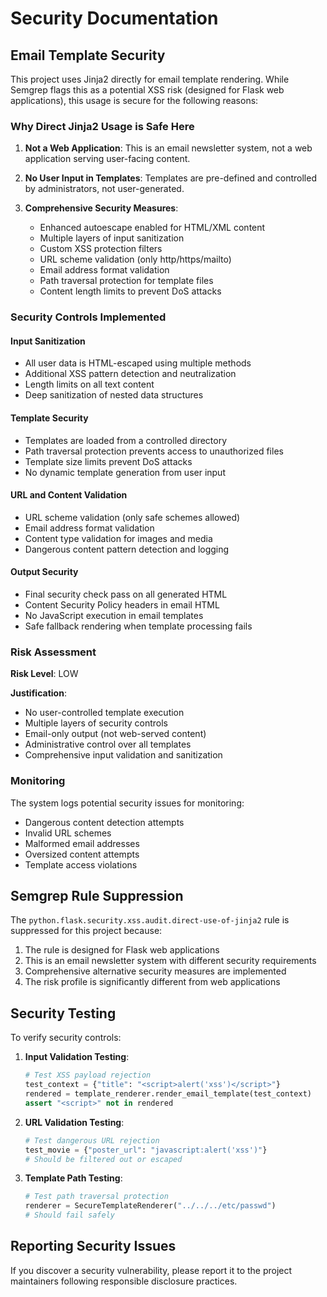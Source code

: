 # Security Documentation

## Email Template Security

This project uses Jinja2 directly for email template rendering. While Semgrep flags this as a potential XSS risk (designed for Flask web applications), this usage is secure for the following reasons:

### Why Direct Jinja2 Usage is Safe Here

1. **Not a Web Application**: This is an email newsletter system, not a web application serving user-facing content.

2. **No User Input in Templates**: Templates are pre-defined and controlled by administrators, not user-generated.

3. **Comprehensive Security Measures**:
   - Enhanced autoescape enabled for HTML/XML content
   - Multiple layers of input sanitization
   - Custom XSS protection filters
   - URL scheme validation (only http/https/mailto)
   - Email address format validation
   - Path traversal protection for template files
   - Content length limits to prevent DoS attacks

### Security Controls Implemented

#### Input Sanitization
- All user data is HTML-escaped using multiple methods
- Additional XSS pattern detection and neutralization
- Length limits on all text content
- Deep sanitization of nested data structures

#### Template Security
- Templates are loaded from a controlled directory
- Path traversal protection prevents access to unauthorized files
- Template size limits prevent DoS attacks
- No dynamic template generation from user input

#### URL and Content Validation
- URL scheme validation (only safe schemes allowed)
- Email address format validation
- Content type validation for images and media
- Dangerous content pattern detection and logging

#### Output Security
- Final security check pass on all generated HTML
- Content Security Policy headers in email HTML
- No JavaScript execution in email templates
- Safe fallback rendering when template processing fails

### Risk Assessment

**Risk Level**: LOW

**Justification**: 
- No user-controlled template execution
- Multiple layers of security controls
- Email-only output (not web-served content)
- Administrative control over all templates
- Comprehensive input validation and sanitization

### Monitoring

The system logs potential security issues for monitoring:
- Dangerous content detection attempts
- Invalid URL schemes
- Malformed email addresses
- Oversized content attempts
- Template access violations

## Semgrep Rule Suppression

The `python.flask.security.xss.audit.direct-use-of-jinja2` rule is suppressed for this project because:

1. The rule is designed for Flask web applications
2. This is an email newsletter system with different security requirements
3. Comprehensive alternative security measures are implemented
4. The risk profile is significantly different from web applications

## Security Testing

To verify security controls:

1. **Input Validation Testing**:
   ```python
   # Test XSS payload rejection
   test_context = {"title": "<script>alert('xss')</script>"}
   rendered = template_renderer.render_email_template(test_context)
   assert "<script>" not in rendered
   ```

2. **URL Validation Testing**:
   ```python
   # Test dangerous URL rejection
   test_movie = {"poster_url": "javascript:alert('xss')"}
   # Should be filtered out or escaped
   ```

3. **Template Path Testing**:
   ```python
   # Test path traversal protection
   renderer = SecureTemplateRenderer("../../../etc/passwd")
   # Should fail safely
   ```

## Reporting Security Issues

If you discover a security vulnerability, please report it to the project maintainers following responsible disclosure practices.